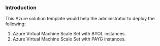 
### Introduction

This Azure solution template would help the administrator to deploy the following: 

1. Azure Virtual Machine Scale Set with BYOL instances.
2. Azure Virtual Machine Scale Set with PAYG instances.


